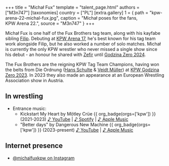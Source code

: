 +++
title = "Michał Fux"
template = "talent_page.html"
authors = ["M3n747"]
[taxonomies]
country = ["PL"]
[extra.gallery]
1 = { path = "kpw-arena-22-michal-fux.jpg", caption = "Michał poses for the fans, KPW Arena 22.", source = "M3n747" }
+++

Michał Fux is one half of the Fux Brothers tag team, along with his kayfabe sibling [Filip](@/w/filip-fux.md).
Debuting at [KPW Arena 17](@/e/kpw/2021-08-21-kpw-arena-17-odrodzenie.md), he's best known for his tag team work alongside Filip, but he also worked a number of solo matches.
Michał is currently the only KPW wrestler who never missed a single show since his debut - an honour he shared with [Zefir](@/w/zefir.md) until [Godzina Zero 2024](@/e/kpw/2024-09-07-kpw-godzina-zero-2024.md).

The Fux Brothers are the reigning KPW Tag Team Champions, having won the belts from Die Ordnung ([Hans Schulte](@/w/hans-schulte.md) & [Veidt Müller](@/w/veit-mueller.md)) at [KPW Godzina Zero 2023](2023-08-18-kpw-godzina-zero-2023.md).
In 2023 they also made an appearance at an European Wrestling Association show in Austria.

## In wrestling

* Entrance music:
  - Kickstart My Heart by Mötley Crüe {{ org_badge(orgs=['kpw']) }} (2021-2023)
 [♪ YouTube](https://www.youtube.com/watch?v=CmXWkMlKFkI) | 
 [♪ Spotify](https://open.spotify.com/track/7s60huPEeS8f9ytqAlQksr) | 
 [♪ Apple Music](https://music.apple.com/pl/album/kickstart-my-heart/1764395673?i=1764396024)
  - "Better days" by Dangerous New Machine {{ org_badge(orgs=['kpw']) }} (2023-present)
 [♪ YouTube](https://www.youtube.com/watch?v=se3AUY4XKcA) | 
 [♪ Apple Music](https://music.apple.com/us/album/better-days/375038556?i=375038653)

## Internet presence

* [@michalfuxkpw on Instagram](https://www.instagram.com/michalfuxkpw/)
